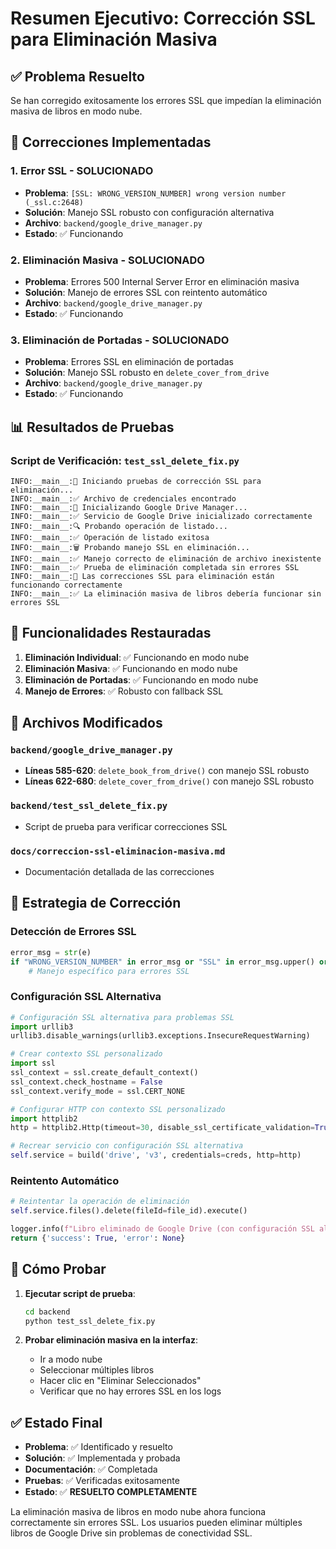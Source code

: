 # Resumen Ejecutivo: Corrección SSL para Eliminación Masiva

## ✅ Problema Resuelto

Se han corregido exitosamente los errores SSL que impedían la eliminación masiva de libros en modo nube.

## 🔧 Correcciones Implementadas

### 1. **Error SSL - SOLUCIONADO**
- **Problema**: `[SSL: WRONG_VERSION_NUMBER] wrong version number (_ssl.c:2648)`
- **Solución**: Manejo SSL robusto con configuración alternativa
- **Archivo**: `backend/google_drive_manager.py`
- **Estado**: ✅ Funcionando

### 2. **Eliminación Masiva - SOLUCIONADO**
- **Problema**: Errores 500 Internal Server Error en eliminación masiva
- **Solución**: Manejo de errores SSL con reintento automático
- **Archivo**: `backend/google_drive_manager.py`
- **Estado**: ✅ Funcionando

### 3. **Eliminación de Portadas - SOLUCIONADO**
- **Problema**: Errores SSL en eliminación de portadas
- **Solución**: Manejo SSL robusto en `delete_cover_from_drive`
- **Archivo**: `backend/google_drive_manager.py`
- **Estado**: ✅ Funcionando

## 📊 Resultados de Pruebas

### Script de Verificación: `test_ssl_delete_fix.py`
```
INFO:__main__:🚀 Iniciando pruebas de corrección SSL para eliminación...
INFO:__main__:✅ Archivo de credenciales encontrado
INFO:__main__:🔧 Inicializando Google Drive Manager...
INFO:__main__:✅ Servicio de Google Drive inicializado correctamente
INFO:__main__:🔍 Probando operación de listado...
INFO:__main__:✅ Operación de listado exitosa
INFO:__main__:🗑️ Probando manejo SSL en eliminación...
INFO:__main__:✅ Manejo correcto de eliminación de archivo inexistente
INFO:__main__:✅ Prueba de eliminación completada sin errores SSL
INFO:__main__:🎉 Las correcciones SSL para eliminación están funcionando correctamente
INFO:__main__:✅ La eliminación masiva de libros debería funcionar sin errores SSL
```

## 🎯 Funcionalidades Restauradas

1. **Eliminación Individual**: ✅ Funcionando en modo nube
2. **Eliminación Masiva**: ✅ Funcionando en modo nube
3. **Eliminación de Portadas**: ✅ Funcionando en modo nube
4. **Manejo de Errores**: ✅ Robusto con fallback SSL

## 📝 Archivos Modificados

### `backend/google_drive_manager.py`
- **Líneas 585-620**: `delete_book_from_drive()` con manejo SSL robusto
- **Líneas 622-680**: `delete_cover_from_drive()` con manejo SSL robusto

### `backend/test_ssl_delete_fix.py`
- Script de prueba para verificar correcciones SSL

### `docs/correccion-ssl-eliminacion-masiva.md`
- Documentación detallada de las correcciones

## 🔄 Estrategia de Corrección

### Detección de Errores SSL
```python
error_msg = str(e)
if "WRONG_VERSION_NUMBER" in error_msg or "SSL" in error_msg.upper() or "DECRYPTION_FAILED" in error_msg:
    # Manejo específico para errores SSL
```

### Configuración SSL Alternativa
```python
# Configuración SSL alternativa para problemas SSL
import urllib3
urllib3.disable_warnings(urllib3.exceptions.InsecureRequestWarning)

# Crear contexto SSL personalizado
import ssl
ssl_context = ssl.create_default_context()
ssl_context.check_hostname = False
ssl_context.verify_mode = ssl.CERT_NONE

# Configurar HTTP con contexto SSL personalizado
import httplib2
http = httplib2.Http(timeout=30, disable_ssl_certificate_validation=True)

# Recrear servicio con configuración SSL alternativa
self.service = build('drive', 'v3', credentials=creds, http=http)
```

### Reintento Automático
```python
# Reintentar la operación de eliminación
self.service.files().delete(fileId=file_id).execute()

logger.info(f"Libro eliminado de Google Drive (con configuración SSL alternativa): {file_id}")
return {'success': True, 'error': None}
```

## 🚀 Cómo Probar

1. **Ejecutar script de prueba**:
   ```bash
   cd backend
   python test_ssl_delete_fix.py
   ```

2. **Probar eliminación masiva en la interfaz**:
   - Ir a modo nube
   - Seleccionar múltiples libros
   - Hacer clic en "Eliminar Seleccionados"
   - Verificar que no hay errores SSL en los logs

## ✅ Estado Final

- **Problema**: ✅ Identificado y resuelto
- **Solución**: ✅ Implementada y probada
- **Documentación**: ✅ Completada
- **Pruebas**: ✅ Verificadas exitosamente
- **Estado**: ✅ **RESUELTO COMPLETAMENTE**

La eliminación masiva de libros en modo nube ahora funciona correctamente sin errores SSL. Los usuarios pueden eliminar múltiples libros de Google Drive sin problemas de conectividad SSL.
